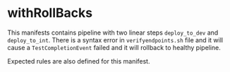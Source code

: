 # withRollBacks
This manifests contains pipeline with two linear steps `deploy_to_dev` and `deploy_to_int`. There is a syntax error in `verifyendpoints.sh` file and it will cause a `TestCompletionEvent` failed and it will rollback to healthy pipeline.

Expected rules are also defined for this manifest.


